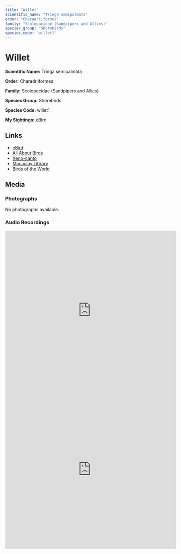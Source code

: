 ```yaml
---
title: "Willet"
scientific_name: "Tringa semipalmata"
order: "Charadriiformes"
family: "Scolopacidae (Sandpipers and Allies)"
species_group: "Shorebirds"
species_code: "willet1"
---
```


# Willet

**Scientific Name:** Tringa semipalmata

**Order:** Charadriiformes

**Family:** Scolopacidae (Sandpipers and Allies)

**Species Group:** Shorebirds

**Species Code:** willet1

**My Sightings:** [eBird](https://ebird.org/lifelist?r=world&time=life&spp=willet1)

## Links
* [eBird](https://ebird.org/species/willet1) 
* [All About Birds](https://www.allaboutbirds.org/guide/willet1) 
* [Xeno-canto](https://www.xeno-canto.org/species/tringa-semipalmata) 
* [Macaulay Library](https://search.macaulaylibrary.org/catalog?taxonCode=willet1&sort=rating_rank_desc)
* [Birds of the World](https://birdsoftheworld.org/bow/species/willet1)

## Media
### Photographs
No photographs available.

### Audio Recordings
<iframe src="https://macaulaylibrary.org/asset/626684790/embed" width="550" height="510" frameborder="0" allowfullscreen></iframe>
<iframe src="https://macaulaylibrary.org/asset/626915526/embed" width="550" height="510" frameborder="0" allowfullscreen></iframe>
